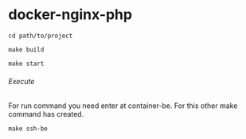 # docker-nginx-php

`cd path/to/project`

`make build`

`make start`

###### Execute
For run command you need enter at container-be. For this other make command has created.

`make ssh-be`
